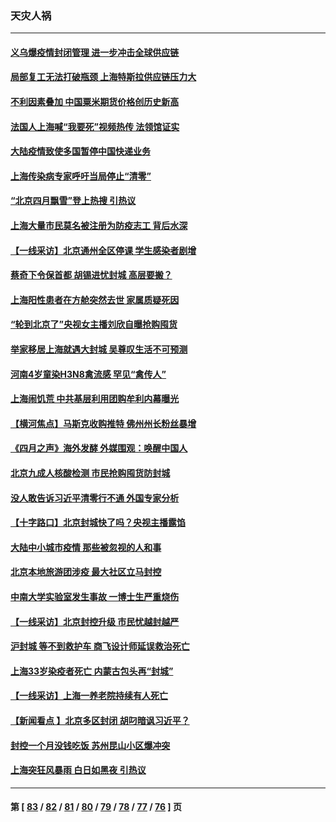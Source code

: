 ### 天灾人祸
---
#### [义乌爆疫情封闭管理 进一步冲击全球供应链](../../pages/ncid280/n13721924.md) 
#### [局部复工无法打破瓶颈 上海特斯拉供应链压力大](../../pages/ncid280/n13721889.md) 
#### [不利因素叠加 中国粟米期货价格创历史新高](../../pages/ncid280/n13721886.md) 
#### [法国人上海喊“我要死”视频热传 法领馆证实](../../pages/ncid280/n13721899.md) 
#### [大陆疫情致使多国暂停中国快递业务](../../pages/ncid280/n13721857.md) 
#### [上海传染病专家呼吁当局停止“清零”](../../pages/ncid280/n13721825.md) 
#### [“北京四月飘雪”登上热搜 引热议](../../pages/ncid280/n13721703.md) 
#### [上海大量市民莫名被注册为防疫志工 背后水深](../../pages/ncid280/n13721701.md) 
#### [【一线采访】北京通州全区停课 学生感染者剧增](../../pages/ncid280/n13721658.md) 
#### [蔡奇下令保首都 胡锡进忧封城 高层要搬？](../../pages/ncid280/n13721660.md) 
#### [上海阳性患者在方舱突然去世 家属质疑死因](../../pages/ncid280/n13721615.md) 
#### [“轮到北京了”央视女主播刘欣自曝抢购囤货](../../pages/ncid280/n13721547.md) 
#### [举家移居上海就遇大封城 吴尊叹生活不可预测](../../pages/ncid280/n13721353.md) 
#### [河南4岁童染H3N8禽流感 罕见“禽传人”](../../pages/ncid280/n13721368.md) 
#### [上海闹饥荒 中共基层利用团购牟利内幕曝光](../../pages/ncid280/n13721214.md) 
#### [【横河焦点】马斯克收购推特 佛州州长粉丝暴增](../../pages/ncid280/n13721334.md) 
#### [《四月之声》海外发酵 外媒围观：唤醒中国人](../../pages/ncid280/n13720982.md) 
#### [北京九成人核酸检测 市民抢购囤货防封城](../../pages/ncid280/n13721135.md) 
#### [没人敢告诉习近平清零行不通 外国专家分析](../../pages/ncid280/n13720943.md) 
#### [【十字路口】北京封城快了吗？央视主播露馅](../../pages/ncid280/n13721080.md) 
#### [大陆中小城市疫情 那些被忽视的人和事](../../pages/ncid280/n13721015.md) 
#### [北京本地旅游团涉疫 最大社区立马封控](../../pages/ncid280/n13720803.md) 
#### [中南大学实验室发生事故 一博士生严重烧伤](../../pages/ncid280/n13720927.md) 
#### [【一线采访】北京封控升级 市民忧越封越严](../../pages/ncid280/n13720886.md) 
#### [沪封城 等不到救护车 商飞设计师延误救治死亡](../../pages/ncid280/n13720875.md) 
#### [上海33岁染疫者死亡 内蒙古包头再“封城”](../../pages/ncid280/n13720802.md) 
#### [【一线采访】上海一养老院持续有人死亡](../../pages/ncid280/n13720350.md) 
#### [【新闻看点 】北京多区封闭 胡叼暗讽习近平？](../../pages/ncid280/n13720389.md) 
#### [封控一个月没钱吃饭 苏州昆山小区爆冲突](../../pages/ncid280/n13720716.md) 
#### [上海突狂风暴雨 白日如黑夜 引热议](../../pages/ncid280/n13720618.md) 

---
#### 第 [ [83](./83.md) / [82](./82.md) / [81](./81.md) / [80](./80.md) / [79](./79.md) / [78](./78.md) / [77](./77.md) / [76](./76.md) ] 页
